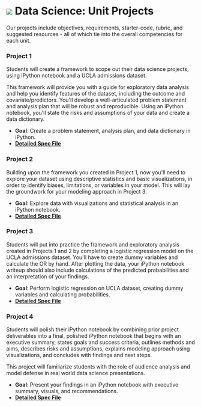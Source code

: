 # ![](https://ga-dash.s3.amazonaws.com/production/assets/logo-9f88ae6c9c3871690e33280fcf557f33.png) Data Science: Unit Projects

Our projects include objectives, requirements, starter-code, rubric, and suggested resources - all of which tie into the overall competencies for each unit.

<!-- See the [feedback guidelines](../project-feedback.md) to read more about how we provide feedback to students. -->


### **Project 1**

Students will create a framework to scope out their data science projects, using IPython notebook and a UCLA admissions dataset. 

This framework will provide you with a guide for exploratory data analysis and help you identify features of the dataset, including the outcome and covariate/predictors. You'll develop a well-articulated problem statement and analysis plan that will be robust and reproducible. Using an iPython notebook, you'll state the risks and assumptions of your data and create a data dictionary.

- **Goal**: Create a problem statement, analysis plan, and data dictionary in iPython. 
- **[Detailed Spec File](./project-1/readme.md)**


### **Project 2**

Building upon the framework you created in Project 1, now you'll need to explore your dataset using descriptive statistics and basic visualizations, in order to identify biases, limitations, or variables in your model. This will lay the groundwork for your modeling approach in Project 3.

- **Goal**: Explore data with visualizations and statistical analysis in an iPython notebook.
- **[Detailed Spec File](./project-2/readme.md)**


### **Project 3**

Students will put into practice the framework and exploratory analysis created in Projects 1 and 2 by completing a logistic regression model on the UCLA admissions dataset. You'll have to create dummy variables and calculate the OR by hand. After plotting the data, your iPython notebook writeup should also include calculations of the predicted probabilities and an interpretation of your findings.

- **Goal**: Perform logistic regression on UCLA dataset, creating dummy variables and calculating probabilities. 
- **[Detailed Spec File](./project-3/readme.md)**


### **Project 4**

Students will polish their iPython notebook by combining prior project deliverables into a final, polished iPython notebook that begins with an executive summary, states goals and success criteria, outlines methods and aims, describes risks and assumptions, explains modeling approach using visualizations, and concludes with findings and next steps.

This project will familiarize students with the role of audience analysis and model defense in real world data science presentations.

- **Goal**: Present your findings in an iPython notebook with executive summary, visuals, and recommendations.
- **[Detailed Spec File](./project-4/readme.md)**
